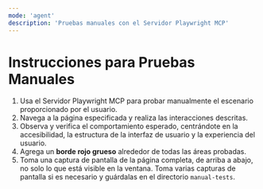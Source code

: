 ```yaml
---
mode: 'agent'
description: 'Pruebas manuales con el Servidor Playwright MCP'
---
```


# Instrucciones para Pruebas Manuales

1.  Usa el Servidor Playwright MCP para probar manualmente el escenario proporcionado por el usuario.
2.  Navega a la página especificada y realiza las interacciones descritas.
3.  Observa y verifica el comportamiento esperado, centrándote en la accesibilidad, la estructura de la interfaz de usuario y la experiencia del usuario.
4.  Agrega un **borde rojo grueso** alrededor de todas las áreas probadas.
5.  Toma una captura de pantalla de la página completa, de arriba a abajo, no solo lo que está visible en la ventana. Toma varias capturas de pantalla si es necesario y guárdalas en el directorio `manual-tests`.
